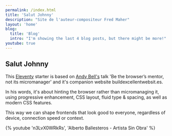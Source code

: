 ```yaml
---
permalink: /index.html
title: 'Salut Johnny'
description: "Site de l'auteur-compositeur Fred Maher"
layout: 'home'
blog:
  title: 'Blog'
  intro: "I'm showing the last 4 blog posts, but there might be more!"
youtube: true
---
```


## Salut Johnny

This [Eleventy](https://www.11ty.dev/) starter is based on [Andy Bell's](https://mastodon.social/@andy@bell.bz) talk 'Be the browser’s mentor, not its micromanager' and it's companion website buildexcellentwebsit.es.

In his words, it's about hinting the browser rather than micromanaging it, using progressive enhancement, CSS layout, fluid type & spacing, as well as modern CSS features.

This way we can shape frontends that look good to everyone, regardless of device, connection speed or context.

{% youtube 'n3LvX0WRkRs', 'Alberto Ballesteros - Artista Sin Obra' %}
